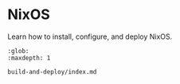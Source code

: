 # NixOS

Learn how to install, configure, and deploy NixOS.

```{toctree}
:glob:
:maxdepth: 1

build-and-deploy/index.md
```